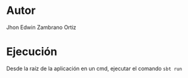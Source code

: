 # Autor

Jhon Edwin Zambrano Ortiz

# Ejecución

Desde la raíz de la aplicación en un cmd, ejecutar el comando `sbt run`